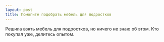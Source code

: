```yaml
---
layout: post 
title: Помогите подобрать мебель для подростков 
--- 
```

Решила взять мебель для подростков, но ничего не знаю об этом. Кто покупал уже, делитесь опытом.